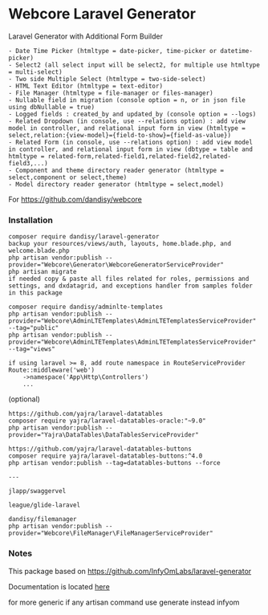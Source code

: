 # Webcore Laravel Generator

Laravel Generator with Additional Form Builder

    - Date Time Picker (htmltype = date-picker, time-picker or datetime-picker)
    - Select2 (all select input will be select2, for multiple use htmltype = multi-select)
    - Two side Multiple Select (htmltype = two-side-select)
    - HTML Text Editor (htmltype = text-editor)
    - File Manager (htmltype = file-manager or files-manager)
    - Nullable field in migration (console option = n, or in json file using dbNullable = true)
    - Logged fields : created_by and updated_by (console option = --logs)
    - Related Dropdown (in console, use --relations option) : add view model in controller, and relational input form in view (htmltype = select,relation:{view-model}={field-to-show}={field-as-value})
    - Related Form (in console, use --relations option) : add view model in controller, and relational input form in view (dbtype = table and htmltype = related-form,related-field1,related-field2,related-field3,...)
    - Component and theme directory reader generator (htmltype = select,component or select,theme)
    - Model directory reader generator (htmltype = select,model)

For https://github.com/dandisy/webcore

### Installation

    composer require dandisy/laravel-generator
    backup your resources/views/auth, layouts, home.blade.php, and welcome.blade.php
    php artisan vendor:publish --provider="Webcore\Generator\WebcoreGeneratorServiceProvider"
    php artisan migrate
    if needed copy & paste all files related for roles, permissions and settings, and dxdatagrid, and exceptions handler from samples folder in this package

    composer require dandisy/adminlte-templates
    php artisan vendor:publish --provider="Webcore\AdminLTETemplates\AdminLTETemplatesServiceProvider" --tag="public"
    php artisan vendor:publish --provider="Webcore\AdminLTETemplates\AdminLTETemplatesServiceProvider" --tag="views"

    if using laravel >= 8, add route namespace in RouteServiceProvider
    Route::middleware('web')
        ->namespace('App\Http\Controllers')
        ...

(optional)

    https://github.com/yajra/laravel-datatables
    composer require yajra/laravel-datatables-oracle:"~9.0"
    php artisan vendor:publish --provider="Yajra\DataTables\DataTablesServiceProvider"

    https://github.com/yajra/laravel-datatables-buttons
    composer require yajra/laravel-datatables-buttons:^4.0
    php artisan vendor:publish --tag=datatables-buttons --force

    ---

    jlapp/swaggervel

    league/glide-laravel

    dandisy/filemanager
    php artisan vendor:publish --provider="Webcore\FileManager\FileManagerServiceProvider"

### Notes

This package based on https://github.com/InfyOmLabs/laravel-generator

Documentation is located [here](http://labs.infyom.com/laravelgenerator)

for more generic if any artisan command use generate instead infyom
